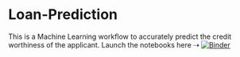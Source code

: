 # Loan-Prediction

This is a Machine Learning workflow to accurately predict the
credit worthiness of the applicant.
Launch the notebooks here ⇢
[![Binder](https://mybinder.org/badge_logo.svg)](https://mybinder.org/v2/gh/ahmed14-cell/loan-prediction/blob/notebooks/notebooks/loan.ipynb/HEAD)